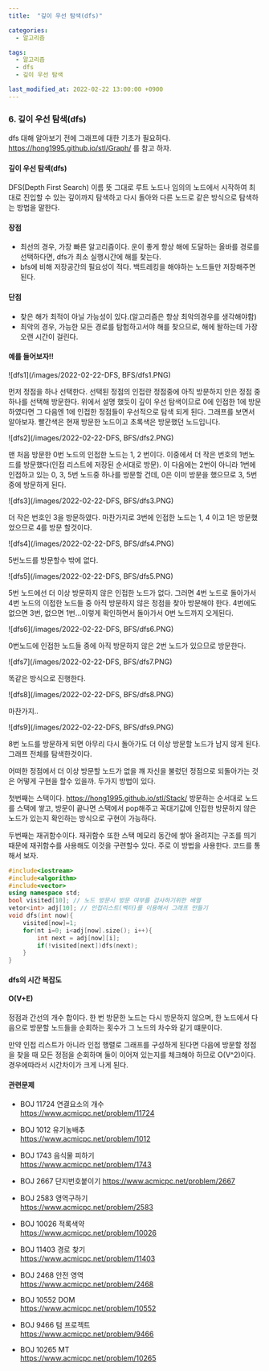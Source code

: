 ```yaml
---
title:  "깊이 우선 탐색(dfs)"

categories:
  - 알고리즘

tags:
  - 알고리즘
  - dfs
  - 깊이 우선 탐색

last_modified_at: 2022-02-22 13:00:00 +0900
---
```


### 6. 깊이 우선 탐색(dfs)

dfs 대해 알아보기 전에 그래프에 대한 기초가 필요하다.
https://hong1995.github.io/stl/Graph/ 를 참고 하자.

#### 깊이 우선 탐색(dfs)

DFS(Depth First Search) 이름 뜻 그대로  루트 노드나 임의의 노드에서 시작하여 최대로 진입할 수 있는 깊이까지 탐색하고 다시 돌아와 다른 노드로 같은 방식으로 탐색하는 방법을 말한다.

#### 장점

- 최선의 경우, 가장 빠른 알고리즘이다.  운이 좋게 항상 해에 도달하는 올바를 경로를 선택하다면, dfs가 최소 실행시간에 해를 찾는다.
- bfs에 비해 저장공간의 필요성이 적다. 백트레킹을 해야하는 노드들만 저장해주면 된다.

#### 단점

- 찾은 해가 최적이 아닐 가능성이 있다.(알고리즘은 항상 최악의경우를 생각해야함)
- 최악의 경우, 가능한 모든 경로를 탐험하고서야 해를 찾으므로, 해에 돨하는데 가장 오랜 시간이 걸린다.

#### 예를 들어보자!!

![dfs1](/images/2022-02-22-DFS, BFS/dfs1.PNG)

먼저 정점을 하나 선택한다. 선택된 정점의 인접란 정점중에 아직 방문하지 안은 정점 중 하나를 선택해 방문한다. 위에서 설명 했듯이 깊이 우선 탐색이므로 0에 인접한 1에 방문 하였다면 그 다음엔 1에 인접한 정점들이 우선적으로 탐색 되게 된다. 그래프를 보면서 알아보자. 빨간색은 현재 방문한 노드이고 초록색은 방문했던 노드입니다.

![dfs2](/images/2022-02-22-DFS, BFS/dfs2.PNG)

맨 처음 방문한 0번 노드의 인접한 노드는 1, 2 번이다. 이중에서 더 작은 번호의 1번노드를 방문했다(인접 리스트에 저장된 순서대로 방문). 이 다음에는 2번이 아니라 1번에 인접하고 있는 0, 3, 5번 노드중 하나를 방문할 건데, 0은 이미 방문을 했으므로 3, 5번 중에 방문하게 된다.

![dfs3](/images/2022-02-22-DFS, BFS/dfs3.PNG)

더 작은 번호인 3을 방문하였다. 마찬가지로 3번에 인접한 노드는 1, 4 이고 1은 방문했었으므로 4를 방문 할것이다.

![dfs4](/images/2022-02-22-DFS, BFS/dfs4.PNG)

5번노드를 방문할수 밖에 없다.

![dfs5](/images/2022-02-22-DFS, BFS/dfs5.PNG)

5번 노드에선 더 이상 방문하지 않은 인접한 노드가 없다. 그러면 4번 노드로 돌아가서 4번 노드의 이접한 노드들 중 아직 방문하지 않은 정점을 찾아 방문해야 한다. 4번에도 없으면 3번, 없으면 1번...이렇게 확인하면서 돌아가서 0번 노드까지 오게된다. 

![dfs6](/images/2022-02-22-DFS, BFS/dfs6.PNG)

0번노드에 인접한 노드들 중에 아직 방문하지 않은 2번 노드가 있으므로 방문한다.

![dfs7](/images/2022-02-22-DFS, BFS/dfs7.PNG)

똑같은 방식으로 진행한다.

![dfs8](/images/2022-02-22-DFS, BFS/dfs8.PNG)

마찬가지..

![dfs9](/images/2022-02-22-DFS, BFS/dfs9.PNG)

8번 노드를 방문하게 되면 아무리 다시 돌아가도 더 이상 방문할 노드가 남지 않게 된다. 그래프 전체를 탐색한것이다. 

어떠한 정점에서 더 이상 방문할 노드가 없을 꺠 자신을 불렀던 정점으로 되돌아가는 것은 어떻게 구현을 할수 있을까. 두가지 방법이 있다. 

첫번째는 스택이다. https://hong1995.github.io/stl/Stack/
방문하는 순서대로 노드를 스택에 쌓고, 방문이 끝나면 스택에서 pop해주고 꼭대기값에 인접한 방문하지 않은 노드가 있는지 확인하는 방식으로 구현이 가능하다.

두번째는 재귀함수이다.
재귀함수 또한 스택 메모리 동간에 쌓아 올려지는 구조를 띄기 때문에 재귀함수를 사용해도 이것을 구련할수 있다. 주로 이 방법을 사용한다. 코드를 통해서 보자.

```c++
#include<iostream>
#include<algorithm>
#include<vector>
using namespace std;
bool visited[10]; // 노드 방문시 방문 여부를 검사하기위한 배열
vetor<int> adj[10]; // 인접리스트(벡터)를 이용해서 그래프 만들기
void dfs(int now){
	visited[now]=1;
	for(nt i=0; i<adj[now].size(); i++){
		int next = adj[now][i];
		if(!visited[next])dfs(next);
	}
}
```

#### dfs의 시간 복잡도

#### O(V+E)

정점과 간선의 개수 합이다. 한 번 방문한 노드는 다시 방문하지 않으며, 한 노드에서 다음으로 방문할 노드들을 순회하는 횟수가 그 노드의 차수와 같기 떄문이다.

만약 인접 리스트가 아니라 인접 행렬로 그래프를 구성하게 된다면 다음에 방문할 정점을 찾을 때 모든 정점을 순회하며 둘이 이어져 있는지를 체크해야 하므로 O(V^2)이다. 경우에따라서 시간차이가 크게 나게 된다.

#### 관련문제

- BOJ 11724 연결요소의 개수  
  <https://www.acmicpc.net/problem/11724>
- BOJ 1012 유기농배추  
  <https://www.acmicpc.net/problem/1012>
- BOJ 1743 음식물 피하기  
  <https://www.acmicpc.net/problem/1743>
- BOJ 2667 단지번호붙이기
  <https://www.acmicpc.net/problem/2667>
- BOJ 2583 영역구하기  
  <https://www.acmicpc.net/problem/2583>
- BOJ 10026 적록색약  
  <https://www.acmicpc.net/problem/10026>
- BOJ 11403 경로 찾기  
  <https://www.acmicpc.net/problem/11403>
- BOJ 2468 안전 영역  
  <https://www.acmicpc.net/problem/2468>
- BOJ 10552 DOM  
  <https://www.acmicpc.net/problem/10552>
- BOJ 9466 텀 프로젝트  
  <https://www.acmicpc.net/problem/9466>

- BOJ 10265 MT  
  <https://www.acmicpc.net/problem/10265>